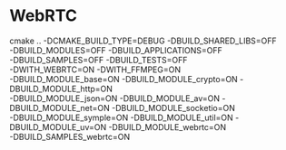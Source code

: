 # WebRTC
cmake .. -DCMAKE_BUILD_TYPE=DEBUG -DBUILD_SHARED_LIBS=OFF \
         -DBUILD_MODULES=OFF -DBUILD_APPLICATIONS=OFF \
         -DBUILD_SAMPLES=OFF -DBUILD_TESTS=OFF \
         -DWITH_WEBRTC=ON -DWITH_FFMPEG=ON \
         -DBUILD_MODULE_base=ON -DBUILD_MODULE_crypto=ON -DBUILD_MODULE_http=ON \
         -DBUILD_MODULE_json=ON -DBUILD_MODULE_av=ON -DBUILD_MODULE_net=ON -DBUILD_MODULE_socketio=ON \
         -DBUILD_MODULE_symple=ON -DBUILD_MODULE_util=ON -DBUILD_MODULE_uv=ON -DBUILD_MODULE_webrtc=ON \
         -DBUILD_SAMPLES_webrtc=ON
